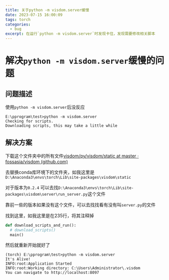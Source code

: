 ```yaml
---
title: 关于python -m visdom.server缓慢
date: 2023-07-15 16:00:09
tags: torch
categories: 
  - bug
excerpt: 在运行`python -m visdom.server`时发现卡住，发现需要修改相关脚本
---
```


# 解决`python -m visdom.server`缓慢的问题

## 问题描述

使用`python -m visdom.server`后没反应

```
E:\pprogram\test>python -m visdom.server
Checking for scripts.
Downloading scripts, this may take a little while
```

## 解决方案

下载这个文件夹中的所有文件[visdom/py/visdom/static at master · fossasia/visdom (github.com)](https://github.com/fossasia/visdom/tree/master/py/visdom/static)

去替换conda库环境下的文件夹，如我这里是`D:\Anaconda3\envs\torch\Lib\site-packages\visdom\static`

对于版本为`0.2.4` 可以去找`D:\Anaconda3\envs\torch\Lib\site-packages\visdom\server\run_server.py`这个文件

靠前一些的版本如果没有这个文件，可以去找找看有没有叫`server.py`的文件

找到这里，如我这里是在235行，将其注释掉

```python
def download_scripts_and_run():
  # download_scripts()
  main()
```

然后就重新开始就好了

```text
(torch) E:\pprogram\test>python -m visdom.server
It's Alive!
INFO:root:Application Started
INFO:root:Working directory: C:\Users\Administrator\.visdom
You can navigate to http://localhost:8097
```

